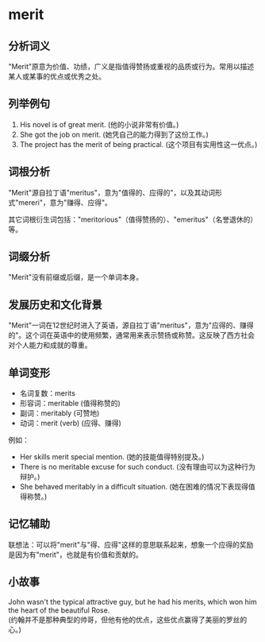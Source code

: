 # merit

## 分析词义

  

"Merit"原意为价值、功绩，广义是指值得赞扬或重视的品质或行为。常用以描述某人或某事的优点或优秀之处。

  

## 列举例句

  

1.  His novel is of great merit. (他的小说非常有价值。)
2.  She got the job on merit. (她凭自己的能力得到了这份工作。)
3.  The project has the merit of being practical. (这个项目有实用性这一优点。)

  

## 词根分析

  

"Merit"源自拉丁语"meritus"，意为"值得的、应得的"，以及其动词形式"mereri"，意为"赚得、应得"。

  

其它词根衍生词包括："meritorious"（值得赞扬的）、"emeritus"（名誉退休的）等。

  

## 词缀分析

  

"Merit"没有前缀或后缀，是一个单词本身。

  

## 发展历史和文化背景

  

"Merit"一词在12世纪时进入了英语，源自拉丁语"meritus"，意为"应得的、赚得的"。这个词在英语中的使用频繁，通常用来表示赞扬或称赞。这反映了西方社会对个人能力和成就的尊重。

  

## 单词变形

  

*   名词复数：merits
*   形容词：meritable (值得称赞的)
*   副词：meritably (可赞地)
*   动词：merit (verb) (应得、赚得)

  

例如：

  

*   Her skills merit special mention. (她的技能值得特别提及。)
*   There is no meritable excuse for such conduct. (没有理由可以为这种行为辩护。)
*   She behaved meritably in a difficult situation. (她在困难的情况下表现得值得称赞。)

  

## 记忆辅助

  

联想法：可以将"merit"与"得、应得"这样的意思联系起来，想象一个应得的奖励是因为有"merit"，也就是有价值和贡献的。

  

## 小故事

  

John wasn't the typical attractive guy, but he had his merits, which won him the heart of the beautiful Rose.  
(约翰并不是那种典型的帅哥，但他有他的优点，这些优点赢得了美丽的罗丝的心。)
